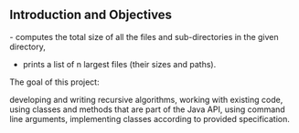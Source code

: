 <h2>Introduction and Objectives</h2>
- computes the total size of all the files and sub-directories in the given directory,

- prints a list of n largest files (their sizes and paths).

The goal of this project:

developing and writing recursive algorithms,
working with existing code,
using classes and methods that are part of the Java API,
using command line arguments,
implementing classes according to provided specification.
